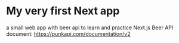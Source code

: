 # My very first Next app

a small web app with beer api to learn and practice Next.js
Beer API document: https://punkapi.com/documentation/v2
